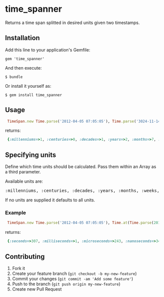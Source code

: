 time_spanner
============

Returns a time span splitted in desired units given two timestamps.

## Installation

Add this line to your application's Gemfile:

    gem 'time_spanner'

And then execute:

    $ bundle

Or install it yourself as:

    $ gem install time_spanner

## Usage

```ruby
 TimeSpan.new Time.parse('2012-04-05 07:05:05'), Time.parse('3024-11-14 12:06:49')
```
returns:

```ruby
 {:millenniums=>1, :centuries=>0, :decades=>1, :years=>2, :months=>7, :weeks=>1, :days=>2, :hours=>6, :minutes=>1, :seconds=>44, :milliseconds=>0, :microseconds=>0, :nanoseconds=>0}
```

## Specifying units

Define which time units should be calculated.
Pass them within an Array as a third parameter.

Available units are:
<pre>:millenniums, :centuries, :decades, :years, :months, :weeks, :days, :hours, :minutes, :seconds, :milliseconds, :microseconds, :nanoseconds</pre>

If no units are supplied it defaults to all units.


### Example

```ruby
 TimeSpan.new Time.parse('2012-04-05 07:05:05'), Time.at(Time.parse(2012-04-05 07:10:12', 1243.345), [:seconds, :milliseconds, :microseconds, :nanoseconds])
```
returns:

```ruby
 {:seconds=>307, :milliseconds=>1, :microseconds=>243, :nanoseconds=>345}
```


## Contributing

1. Fork it
2. Create your feature branch (`git checkout -b my-new-feature`)
3. Commit your changes (`git commit -am 'Add some feature'`)
4. Push to the branch (`git push origin my-new-feature`)
5. Create new Pull Request
